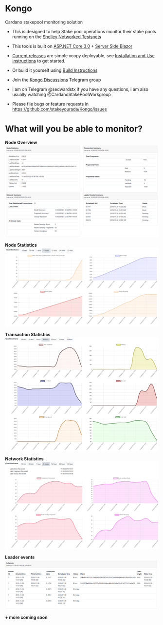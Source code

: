 # Kongo
Cardano stakepool monitoring solution

- This is designed to help Stake pool operations monitor their stake pools running on the [Shelley Networked Testsnets](https://iohk.zendesk.com/hc/en-us/categories/360002383814-Shelley-Networked-Testnet)

- This tools is built on [ASP.NET Core 3.0](https://docs.microsoft.com/en-us/aspnet/?view=aspnetcore-3.0#pivot=core) + [Server Side Blazor](https://docs.microsoft.com/en-us/aspnet/core/blazor/hosting-models?view=aspnetcore-3.0)

- [Current releases](https://github.com/stakeyourada/Kongo/releases) are simple xcopy deployable, see [Installation and Use Instructions](./Installation.md) to get started.

- Or build it yourself using [Build Instructions](./BuildInstructions.md)

- Join the [Kongo Discussions](https://t.me/KongoDiscussions) Telegram group

- I am on Telegram @sedwardstx if you have any questions, i am also usually watching @CardanoStakePoolWorkgroup

- Please file bugs or feature requests in https://github.com/stakeyourada/Kongo/issues

# What will you be able to monitor?

**Node Overview**
![Node Overview](./media/Node-overview.png)

**Node Statistics**
![Node Statistics](./media/Node-statistics.png)

**Transaction Statistics**
![Transaction Statistics](./media/Transaction-statistics.png)

**Network Statistics**
![Network Statistics](./media/Network-statistics.png)

**Leader events**
![Leader Events](./media/Leader-events.png)

**+ more coming soon**
